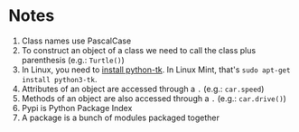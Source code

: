 # Notes
1. Class names use PascalCase
2. To construct an object of a class we need to call the class plus parenthesis (e.g.: `Turtle()`)
3. In Linux, you need to [install python-tk](https://stackoverflow.com/questions/25905540/importerror-no-module-named-tkinter). In Linux Mint, that's `sudo apt-get install python3-tk`. 
4. Attributes of an object are accessed through a `.` (e.g.: `car.speed`)
5. Methods of an object are also accessed through a `.` (e.g.: `car.drive()`)
6. Pypi is Python Package Index
7. A package is a bunch of modules packaged together